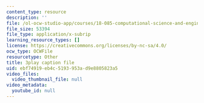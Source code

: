 ```yaml
---
content_type: resource
description: ''
file: /ol-ocw-studio-app/courses/18-085-computational-science-and-engineering-i-fall-2008/ebf74919eb4c5193953ad9e8805823a5_ZOBgPxmXeVM.vtt
file_size: 53394
file_type: application/x-subrip
learning_resource_types: []
license: https://creativecommons.org/licenses/by-nc-sa/4.0/
ocw_type: OCWFile
resourcetype: Other
title: 3play caption file
uid: ebf74919-eb4c-5193-953a-d9e8805823a5
video_files:
  video_thumbnail_file: null
video_metadata:
  youtube_id: null
---
```


